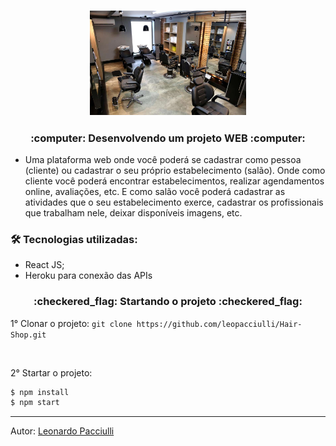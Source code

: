 <h3 align="center">
  <img src="./src/images/salao.jpg" width="250">
</h3>

<h3 align="center">
:computer: Desenvolvendo um projeto WEB :computer:
</h3>

- Uma plataforma web onde você poderá se cadastrar como pessoa (cliente) ou cadastrar o seu próprio estabelecimento (salão). Onde como cliente você poderá encontrar estabelecimentos, realizar agendamentos online, avaliações, etc. E como salão você poderá cadastrar as atividades que o seu estabelecimento exerce, cadastrar os profissionais que trabalham nele, deixar disponíveis imagens, etc.

### :hammer_and_wrench: Tecnologias utilizadas:
- React JS;
- Heroku para conexão das APIs

<h3 align="center">
  :checkered_flag: Startando o projeto :checkered_flag:
</h3>

1° Clonar o projeto: `git clone https://github.com/leopacciulli/Hair-Shop.git`

<br>

2° Startar o projeto:

```sh
$ npm install
$ npm start
```

---

Autor: [Leonardo Pacciulli](https://www.linkedin.com/in/leonardo-pacciulli-a4b86a92/)

